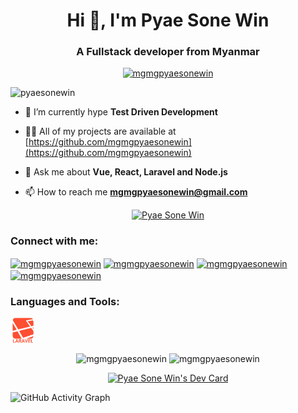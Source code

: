 <h1 align="center">Hi 👋, I'm Pyae Sone Win</h1>
<h3 align="center">A Fullstack developer from Myanmar</h3>

<p align="center"> <a href="https://github.com/ryo-ma/github-profile-trophy"><img src="https://github-profile-trophy.vercel.app/?username=mgmgpyaesonewin&theme=chalk" alt="mgmgpyaesonewin" /></a> </p>
<p align="left"> <img src="https://komarev.com/ghpvc/?username=mgmgpyaesonewin&label=Profile%20views&color=0e75b6&style=flat" alt="pyaesonewin" /> </p>

- 🌱 I’m currently hype **Test Driven Development**

- 👨‍💻 All of my projects are available at [https://github.com/mgmgpyaesonewin](https://github.com/mgmgpyaesonewin)

- 💬 Ask me about **Vue, React, Laravel and Node.js**

- 📫 How to reach me **mgmgpyaesonewin@gmail.com**

<p align="center">
  <a href="https://twitter.com/Pyae_Sone_Win" target="blank"><img src="https://img.shields.io/twitter/follow/Pyae_Sone_Win?logo=twitter&style=for-the-badge" alt="Pyae Sone Win" /></a>
</p>

<p align="left">
<h3 align="left">Connect with me:</h3>
<a href="https://twitter.com/Pyae_Sone_Win" target="blank"><img align="center" src="https://cdn.jsdelivr.net/npm/simple-icons@3.0.1/icons/twitter.svg" alt="mgmgpyaesonewin" height="30" width="40" /></a>
<a href="https://www.linkedin.com/in/pyae-sone-win-63b4a3102/" target="blank"><img align="center" src="https://cdn.jsdelivr.net/npm/simple-icons@3.0.1/icons/linkedin.svg" alt="mgmgpyaesonewin" height="30" width="40" /></a>
<a href="https://stackoverflow.com/users/5413303/pyae-sone" target="blank"><img align="center" src="https://cdn.jsdelivr.net/npm/simple-icons@3.0.1/icons/stackoverflow.svg" alt="mgmgpyaesonewin" height="30" width="40" /></a>
<a href="https://fb.com/pyaesone.geek" target="blank"><img align="center" src="https://cdn.jsdelivr.net/npm/simple-icons@3.0.1/icons/facebook.svg" alt="mgmgpyaesonewin" height="30" width="40" /></a>
</p>

<h3 align="left">Languages and Tools:</h3>

<p align="left">
  <a href="https://laravel.com" target="_blank">
    <img src="https://github.com/devicons/devicon/blob/master/icons/laravel/laravel-plain-wordmark.svg" alt="laravel" width="40" height="40"/>
  </a>
</p>

<p align="center">
  <img src="https://github-readme-stats.vercel.app/api/top-langs/?username=mgmgpyaesonewin&layout=compact&count_private=true" alt="mgmgpyaesonewin" />
  <img src="https://github-readme-stats.vercel.app/api?username=mgmgpyaesonewin&show_icons=true&theme=dark" alt="mgmgpyaesonewin" />
</p>

<p align="center">
  <a href="https://app.daily.dev/pyaesonewin">
    <img src="https://api.daily.dev/devcards/ecdc02169f8f47109380b815df096438.png?r=0ej" width="400" alt="Pyae Sone Win's Dev Card"/>
  </a>
</p>

![GitHub Activity Graph](https://activity-graph.herokuapp.com/graph?username=mgmgpyaesonewin&theme=dracula&hide_border=true)

<!--START_SECTION:activity-->
<!--END_SECTION:activity-->


<!--
**mgmgpyaesonewin/mgmgpyaesonewin** is a ✨ _special_ ✨ repository because its `README.md` (this file) appears on your GitHub profile.

Here are some ideas to get you started:

- 🔭 I’m currently working on ...
- 🌱 I’m currently learning ...
- 👯 I’m looking to collaborate on ...
- 🤔 I’m looking for help with ...
- 💬 Ask me about ...
- 📫 How to reach me: ...
- 😄 Pronouns: ...
- ⚡ Fun fact: ...
-->

<!-- <p align="center">
  <img src="https://i.imgur.com/5Ge2bKo.png" />
</p> -->
